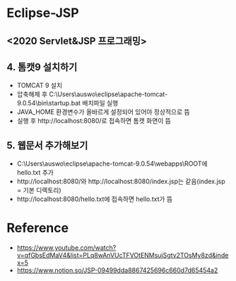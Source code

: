 # Eclipse-JSP
## <2020 Servlet&JSP 프로그래밍>
## 4. 톰캣9 설치하기
- TOMCAT 9 설치
- 압축해제 후 C:\Users\auswo\eclipse\apache-tomcat-9.0.54\bin\startup.bat 배치파일 실행
- JAVA_HOME 환경변수가 올바르게 설정되어 있어야 정상적으로 뜸
- 실행 후 http://localhost:8080/로 접속하면 톰캣 화면이 뜸
## 5. 웹문서 추가해보기
- C:\Users\auswo\eclipse\apache-tomcat-9.0.54\webapps\ROOT에 hello.txt 추가
- http://localhost:8080/와 http://localhost:8080/index.jsp는 같음(index.jsp = 기본 디렉토리)
- http://localhost:8080/hello.txt에 접속하면 hello.txt가 뜸

# Reference
- https://www.youtube.com/watch?v=qfGbsEdMaV4&list=PLq8wAnVUcTFVOtENMsujSgtv2TOsMy8zd&index=5
- https://www.notion.so/JSP-09499dda8867425696c660d7d65454a2
